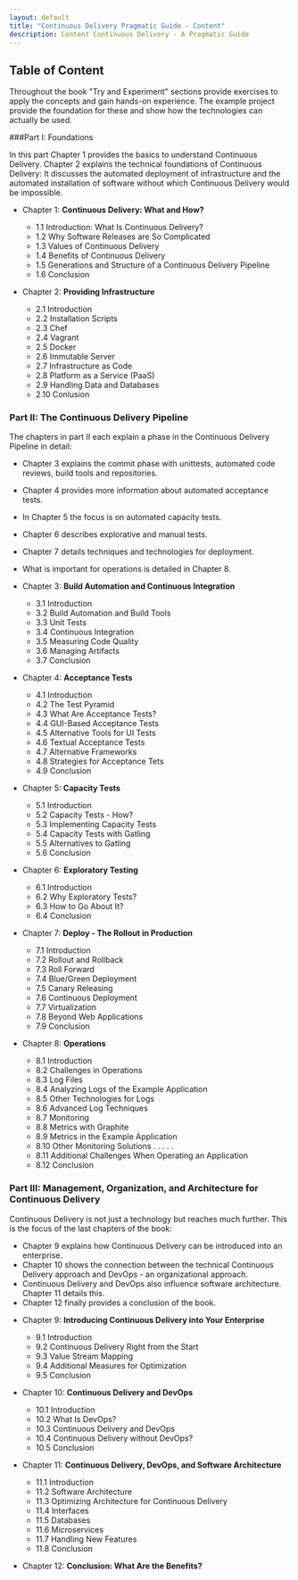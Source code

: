 ```yaml
---
layout: default
title: "Continuous Delivery Pragmatic Guide - Content"
description: Content Continuous Delivery - A Pragmatic Guide
---
```


Table of Content
---

Throughout the book "Try and Experiment" sections provide exercises to
apply the concepts and gain hands-on experience. The example project
provide the foundation for these and show how the technologies can
actually be used.

###Part I: Foundations

In this part Chapter 1 provides the basics to understand Continuous
Delivery. Chapter 2 explains the technical foundations of Continuous Delivery: It
discusses the automated deployment of infrastructure and the
automated installation of software without which Continuous Delivery
would be impossible.

* Chapter 1: **Continuous Delivery: What and How?**
  * 1.1 Introduction: What Is Continuous Delivery?
  * 1.2 Why Software Releases are So Complicated 
  * 1.3 Values of Continuous Delivery
  * 1.4 Benefits of Continuous Delivery
  * 1.5 Generations and Structure of a Continuous Delivery Pipeline
  * 1.6 Conclusion

* Chapter 2: **Providing Infrastructure**
  * 2.1 Introduction
  * 2.2 Installation Scripts
  * 2.3 Chef
  * 2.4 Vagrant
  * 2.5 Docker
  * 2.6 Immutable Server
  * 2.7 Infrastructure as Code
  * 2.8 Platform as a Service (PaaS)
  * 2.9 Handling Data and Databases
  * 2.10 Conlusion

### Part II: The Continuous Delivery Pipeline

The chapters in part II each explain a phase in the Continuous Delivery Pipeline in detail:

* Chapter 3 explains the commit phase with unittests, automated code reviews, build tools and repositories.
* Chapter 4 provides more information about automated acceptance tests.
* In Chapter 5 the focus is on automated capacity tests.
* Chapter 6 describes explorative and manual tests.
* Chapter 7 details techniques and technologies for deployment.
* What is important for operations is detailed in Chapter 8.


* Chapter 3: **Build Automation and Continuous Integration**
  * 3.1 Introduction
  * 3.2 Build Automation and Build Tools
  * 3.3 Unit Tests
  * 3.4 Continuous Integration
  * 3.5 Measuring Code Quality
  * 3.6 Managing Artifacts
  * 3.7 Conclusion

* Chapter 4: **Acceptance Tests**
  * 4.1 Introduction
  * 4.2 The Test Pyramid
  * 4.3 What Are Acceptance Tests?
  * 4.4 GUI-Based Acceptance Tests
  * 4.5 Alternative Tools for UI Tests
  * 4.6 Textual Acceptance Tests
  * 4.7 Alternative Frameworks
  * 4.8 Strategies for Acceptance Tets
  * 4.9 Conclusion

* Chapter 5: **Capacity Tests**
  * 5.1 Introduction
  * 5.2 Capacity Tests - How?
  * 5.3 Implementing Capacity Tests
  * 5.4 Capacity Tests with Gatling
  * 5.5 Alternatives to Gatling
  * 5.6 Conclusion

* Chapter 6: **Exploratory Testing**
  * 6.1 Introduction
  * 6.2 Why Exploratory Tests?
  * 6.3 How to Go About It?
  * 6.4 Conclusion

* Chapter 7: **Deploy - The Rollout in Production**
  * 7.1 Introduction
  * 7.2 Rollout and Rollback
  * 7.3 Roll Forward
  * 7.4 Blue/Green Deployment
  * 7.5 Canary Releasing
  * 7.6 Continuous Deployment
  * 7.7 Virtualization
  * 7.8 Beyond Web Applications
  * 7.9 Conclusion

* Chapter 8: **Operations**
  * 8.1 Introduction
  * 8.2 Challenges in Operations
  * 8.3 Log Files
  * 8.4 Analyzing Logs of the Example Application
  * 8.5 Other Technologies for Logs
  * 8.6 Advanced Log Techniques
  * 8.7 Monitoring
  * 8.8 Metrics with Graphite
  * 8.9 Metrics in the Example Application
  * 8.10 Other Monitoring Solutions . . . . .
  * 8.11 Additional Challenges When Operating an Application
  * 8.12 Conclusion

### Part III: Management, Organization, and Architecture for Continuous Delivery

Continuous Delivery is not just a technology but reaches much
further. This is the focus of the last chapters of the book:

- Chapter 9 explains how Continuous Delivery can be introduced into an enterprise.
- Chapter 10 shows the connection between the technical Continuous
  Delivery approach and DevOps - an organizational approach.
- Continuous Delivery and DevOps also influence software
  architecture. Chapter 11 details this.
- Chapter 12 finally provides a conclusion of the book.

* Chapter 9: **Introducing Continuous Delivery into Your Enterprise**
  * 9.1 Introduction
  * 9.2 Continuous Delivery Right from the Start
  * 9.3 Value Stream Mapping
  * 9.4 Additional Measures for Optimization
  * 9.5 Conclusion

* Chapter 10: **Continuous Delivery and DevOps**
  * 10.1 Introduction
  * 10.2 What Is DevOps?
  * 10.3 Continuous Delivery and DevOps
  * 10.4 Continuous Delivery without DevOps?
  * 10.5 Conclusion

* Chapter 11: **Continuous Delivery, DevOps, and Software Architecture**
  * 11.1 Introduction
  * 11.2 Software Architecture
  * 11.3 Optimizing Architecture for Continuous Delivery
  * 11.4 Interfaces
  * 11.5 Databases
  * 11.6 Microservices
  * 11.7 Handling New Features
  * 11.8 Conclusion

* Chapter 12: **Conclusion: What Are the Benefits?**
